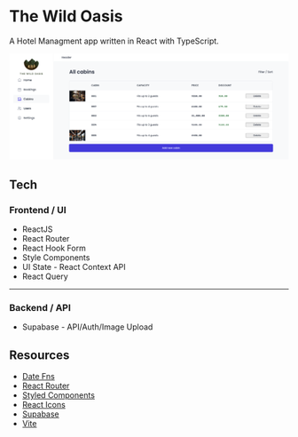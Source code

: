# The Wild Oasis

A Hotel Managment app written in React with TypeScript.

![The Wild Oasis - All Cabins](docs/images/oasis-screenshot-1.png)

## Tech

### Frontend / UI

- ReactJS
- React Router
- React Hook Form
- Style Components
- UI State - React Context API
- React Query

--- 
### Backend / API

- Supabase - API/Auth/Image Upload



## Resources

- [Date Fns](https://date-fns.org/)
- [React Router](https://reactrouter.com/en/main)
- [Styled Components](https://styled-components.com/)
- [React Icons](http://react-icons.github.io/react-icons/)
- [Supabase](https://supabase.com/)
- [Vite](https://vitejs.dev/)
